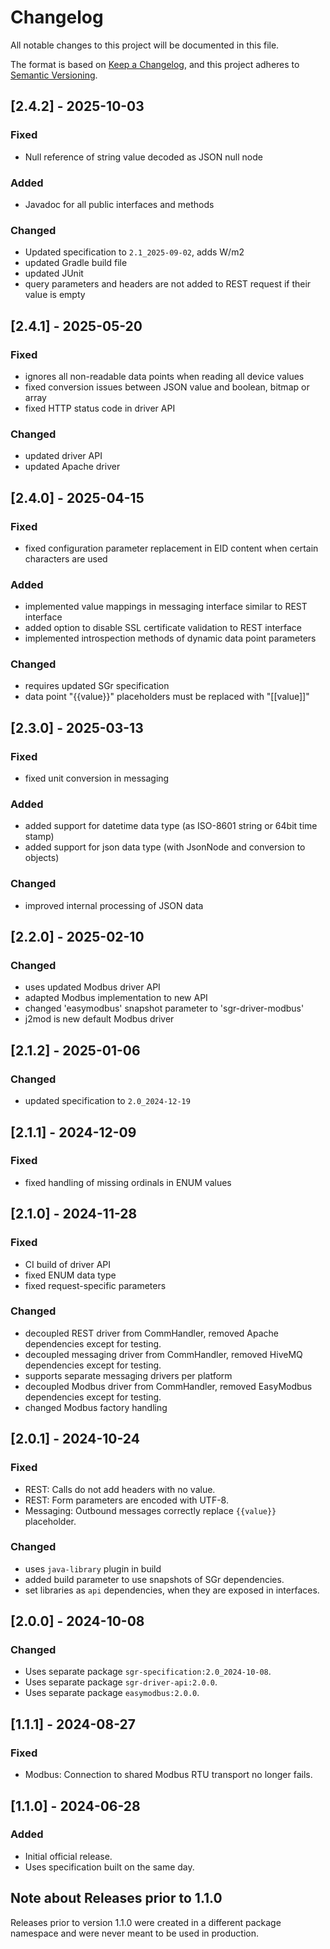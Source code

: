 # Changelog

All notable changes to this project will be documented in this file.

The format is based on [Keep a Changelog](https://keepachangelog.com/en/1.1.0/),
and this project adheres to [Semantic Versioning](https://semver.org/spec/v2.0.0.html).

## [2.4.2] - 2025-10-03

### Fixed

- Null reference of string value decoded as JSON null node

### Added

- Javadoc for all public interfaces and methods

### Changed

- Updated specification to `2.1_2025-09-02`, adds W/m2
- updated Gradle build file
- updated JUnit 
- query parameters and headers are not added to REST request if their value is empty

## [2.4.1] - 2025-05-20

### Fixed

- ignores all non-readable data points when reading all device values
- fixed conversion issues between JSON value and boolean, bitmap or array
- fixed HTTP status code in driver API

### Changed

- updated driver API
- updated Apache driver


## [2.4.0] - 2025-04-15

### Fixed

- fixed configuration parameter replacement in EID content when certain characters are used

### Added

- implemented value mappings in messaging interface similar to REST interface
- added option to disable SSL certificate validation to REST interface
- implemented introspection methods of dynamic data point parameters

### Changed

- requires updated SGr specification
- data point "{{value}}" placeholders must be replaced with "\[\[value\]\]"


## [2.3.0] - 2025-03-13

### Fixed

- fixed unit conversion in messaging

### Added

- added support for datetime data type (as ISO-8601 string or 64bit time stamp)
- added support for json data type (with JsonNode and conversion to objects)

### Changed

- improved internal processing of JSON data


## [2.2.0] - 2025-02-10

### Changed

- uses updated Modbus driver API
- adapted Modbus implementation to new API
- changed 'easymodbus' snapshot parameter to 'sgr-driver-modbus'
- j2mod is new default Modbus driver


## [2.1.2] - 2025-01-06

### Changed

- updated specification to `2.0_2024-12-19`


## [2.1.1] - 2024-12-09

### Fixed

- fixed handling of missing ordinals in ENUM values


## [2.1.0] - 2024-11-28

### Fixed

- CI build of driver API
- fixed ENUM data type
- fixed request-specific parameters

### Changed

- decoupled REST driver from CommHandler, removed Apache dependencies except for testing.
- decoupled messaging driver from CommHandler, removed HiveMQ dependencies except for testing.
- supports separate messaging drivers per platform
- decoupled Modbus driver from CommHandler, removed EasyModbus dependencies except for testing.
- changed Modbus factory handling


## [2.0.1] - 2024-10-24

### Fixed

- REST: Calls do not add headers with no value.
- REST: Form parameters are encoded with UTF-8.
- Messaging: Outbound messages correctly replace `{{value}}` placeholder.

### Changed

- uses `java-library` plugin in build
- added build parameter to use snapshots of SGr dependencies.
- set libraries as `api` dependencies, when they are exposed in interfaces.


## [2.0.0] - 2024-10-08

### Changed

- Uses separate package `sgr-specification:2.0_2024-10-08`.
- Uses separate package `sgr-driver-api:2.0.0`.
- Uses separate package `easymodbus:2.0.0`.


## [1.1.1] - 2024-08-27

### Fixed

- Modbus: Connection to shared Modbus RTU transport no longer fails.


## [1.1.0] - 2024-06-28

### Added

- Initial official release.
- Uses specification built on the same day.


## Note about Releases prior to 1.1.0

Releases prior to version 1.1.0 were created in a different package namespace
and were never meant to be used in production.
